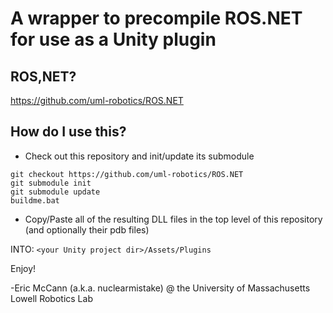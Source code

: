 # A wrapper to precompile ROS.NET for use as a Unity plugin

## ROS,NET?
https://github.com/uml-robotics/ROS.NET

## How do I use this?
- Check out this repository and init/update its submodule
```
git checkout https://github.com/uml-robotics/ROS.NET
git submodule init
git submodule update
buildme.bat
```
- Copy/Paste all of the resulting DLL files in the top level of this repository (and optionally their pdb files)

INTO: ```<your Unity project dir>/Assets/Plugins```

Enjoy!

-Eric McCann (a.k.a. nuclearmistake) @ the University of Massachusetts Lowell Robotics Lab
